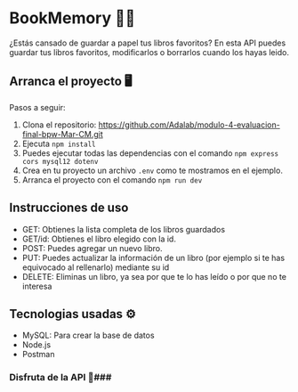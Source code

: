 # BookMemory 📖💙

¿Estás cansado de guardar a papel tus libros favoritos? En esta API puedes guardar tus libros favoritos, modificarlos o borrarlos cuando los hayas leido.

## Arranca el proyecto 🖥️

Pasos a seguir:

1. Clona el repositorio:
   https://github.com/Adalab/modulo-4-evaluacion-final-bpw-Mar-CM.git
2. Ejecuta `npm install`
3. Puedes ejecutar todas las dependencias con el comando `npm express cors mysql12 dotenv`
4. Crea en tu proyecto un archivo `.env` como te mostramos en el ejemplo.
5. Arranca el proyecto con el comando `npm run dev`

## Instrucciones de uso

- GET: Obtienes la lista completa de los libros guardados
- GET/id: Obtienes el libro elegido con la id.
- POST: Puedes agregar un nuevo libro.
- PUT: Puedes actualizar la información de un libro (por ejemplo si te has equivocado al rellenarlo) mediante su id
- DELETE: Eliminas un libro, ya sea por que te lo has leído o por que no te interesa

## Tecnologias usadas ⚙️

- MySQL: Para crear la base de datos
- Node.js
- Postman

### Disfruta de la API 💫###
